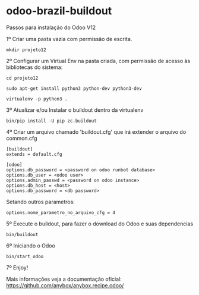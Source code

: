 # odoo-brazil-buildout

Passos para instalação do Odoo V12

1º Criar uma pasta vazia com permissão de escrita.

	mkdir projeto12

2º Configurar um Virtual Env na pasta criada, 
com permissão de acesso às bibliotecas do sistema:
	
	cd projeto12

	sudo apt-get install python3 python-dev python3-dev

	virtualenv -p python3 .

3º Atualizar e/ou Instalar o buildout dentro da virtualenv

	bin/pip install -U pip zc.buildout 


4º Criar um arquivo chamado 'buildout.cfg' que irá extender o arquivo do common.cfg

    [buildout]
    extends = default.cfg
    
    [odoo]
    options.db_password = <password on odoo runbot database>
    options.db_user = <odoo user>
    options.admin_passwd = <password on odoo instance>
    options.db_host = <host>
    options.db_password = <db password>

Setando outros parametros:

    options.nome_parametro_no_arquivo_cfg = 4

5º Execute o buildout, para fazer o download do Odoo e suas dependencias

	bin/buildout 

6º Iniciando o Odoo
	
	bin/start_odoo
 
 7º Enjoy!
 
 Mais informações veja a documentação oficial: https://github.com/anybox/anybox.recipe.odoo/
